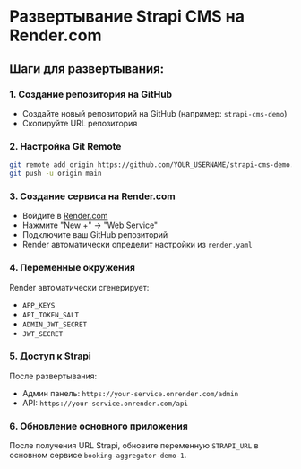 # Развертывание Strapi CMS на Render.com

## Шаги для развертывания:

### 1. Создание репозитория на GitHub
- Создайте новый репозиторий на GitHub (например: `strapi-cms-demo`)
- Скопируйте URL репозитория

### 2. Настройка Git Remote
```bash
git remote add origin https://github.com/YOUR_USERNAME/strapi-cms-demo.git
git push -u origin main
```

### 3. Создание сервиса на Render.com
- Войдите в [Render.com](https://render.com)
- Нажмите "New +" → "Web Service"
- Подключите ваш GitHub репозиторий
- Render автоматически определит настройки из `render.yaml`

### 4. Переменные окружения
Render автоматически сгенерирует:
- `APP_KEYS`
- `API_TOKEN_SALT` 
- `ADMIN_JWT_SECRET`
- `JWT_SECRET`

### 5. Доступ к Strapi
После развертывания:
- Админ панель: `https://your-service.onrender.com/admin`
- API: `https://your-service.onrender.com/api`

### 6. Обновление основного приложения
После получения URL Strapi, обновите переменную `STRAPI_URL` в основном сервисе `booking-aggregator-demo-1`.
